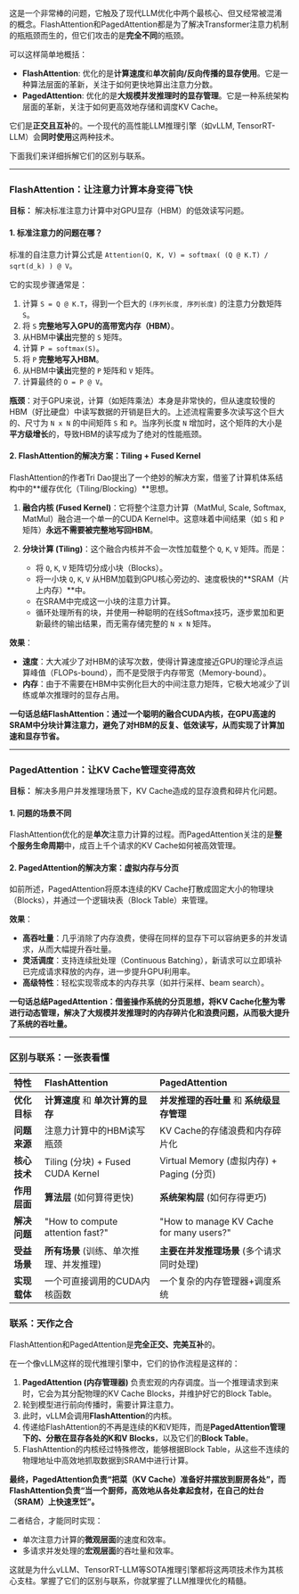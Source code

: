 这是一个非常棒的问题，它触及了现代LLM优化中两个最核心、但又经常被混淆的概念。FlashAttention和PagedAttention都是为了解决Transformer注意力机制的瓶瓶颈而生的，但它们攻击的是**完全不同**的瓶颈。

可以这样简单地概括：

*   **FlashAttention**: 优化的是**计算速度**和**单次前向/反向传播的显存使用**。它是一种算法层面的革新，关注于如何更快地算出注意力分数。
*   **PagedAttention**: 优化的是**大规模并发推理时的显存管理**。它是一种系统架构层面的革新，关注于如何更高效地存储和调度KV Cache。

它们是**正交且互补**的。一个现代的高性能LLM推理引擎（如vLLM, TensorRT-LLM）会**同时使用**这两种技术。

下面我们来详细拆解它们的区别与联系。

---

### FlashAttention：让注意力计算本身变得飞快

**目标：** 解决标准注意力计算中对GPU显存（HBM）的低效读写问题。

#### 1. 标准注意力的问题在哪？

标准的自注意力计算公式是 `Attention(Q, K, V) = softmax( (Q @ K.T) / sqrt(d_k) ) @ V`。

它的实现步骤通常是：
1.  计算 `S = Q @ K.T`，得到一个巨大的 `(序列长度, 序列长度)` 的注意力分数矩阵 `S`。
2.  将 `S` **完整地写入GPU的高带宽内存（HBM）**。
3.  从HBM中**读出**完整的 `S` 矩阵。
4.  计算 `P = softmax(S)`。
5.  将 `P` **完整地写入HBM**。
6.  从HBM中**读出**完整的 `P` 矩阵和 `V` 矩阵。
7.  计算最终的 `O = P @ V`。

**瓶颈**：对于GPU来说，计算（如矩阵乘法）本身是非常快的，但从速度较慢的HBM（好比硬盘）中读写数据的开销是巨大的。上述流程需要多次读写这个巨大的、尺寸为 `N x N` 的中间矩阵 `S` 和 `P`。当序列长度 `N` 增加时，这个矩阵的大小是**平方级增长**的，导致HBM的读写成为了绝对的性能瓶颈。

#### 2. FlashAttention的解决方案：Tiling + Fused Kernel

FlashAttention的作者Tri Dao提出了一个绝妙的解决方案，借鉴了计算机体系结构中的**缓存优化（Tiling/Blocking）**思想。

1.  **融合内核 (Fused Kernel)**：它将整个注意力计算（MatMul, Scale, Softmax, MatMul）融合进一个单一的CUDA Kernel中。这意味着中间结果（如 `S` 和 `P` 矩阵）**永远不需要被完整地写回HBM**。

2.  **分块计算 (Tiling)**：这个融合内核并不会一次性加载整个 `Q`, `K`, `V` 矩阵。而是：
    *   将 `Q`, `K`, `V` 矩阵切分成小块（Blocks）。
    *   将一小块 `Q`, `K`, `V` 从HBM加载到GPU核心旁边的、速度极快的**SRAM（片上内存）**中。
    *   在SRAM中完成这一小块的注意力计算。
    *   循环处理所有的块，并使用一种聪明的在线Softmax技巧，逐步累加和更新最终的输出结果，而无需存储完整的 `N x N` 矩阵。

**效果**：
*   **速度**：大大减少了对HBM的读写次数，使得计算速度接近GPU的理论浮点运算峰值（FLOPs-bound），而不是受限于内存带宽（Memory-bound）。
*   **内存**：由于不需要在HBM中实例化巨大的中间注意力矩阵，它极大地减少了训练或单次推理时的显存占用。

**一句话总结FlashAttention：通过一个聪明的融合CUDA内核，在GPU高速的SRAM中分块计算注意力，避免了对HBM的反复、低效读写，从而实现了计算加速和显存节省。**

---

### PagedAttention：让KV Cache管理变得高效

**目标：** 解决多用户并发推理场景下，KV Cache造成的显存浪费和碎片化问题。

#### 1. 问题的场景不同

FlashAttention优化的是**单次**注意力计算的过程。而PagedAttention关注的是**整个服务生命周期**中，成百上千个请求的KV Cache如何被高效管理。

#### 2. PagedAttention的解决方案：虚拟内存与分页

如前所述，PagedAttention将原本连续的KV Cache打散成固定大小的物理块（Blocks），并通过一个逻辑块表（Block Table）来管理。

**效果**：
*   **高吞吐量**：几乎消除了内存浪费，使得在同样的显存下可以容纳更多的并发请求，从而大幅提升吞吐量。
*   **灵活调度**：支持连续批处理（Continuous Batching），新请求可以立即填补已完成请求释放的内存，进一步提升GPU利用率。
*   **高级特性**：轻松实现零成本的内存共享（如并行采样、beam search）。

**一句话总结PagedAttention：借鉴操作系统的分页思想，将KV Cache化整为零进行动态管理，解决了大规模并发推理时的内存碎片化和浪费问题，从而极大提升了系统的吞吐量。**

---

### 区别与联系：一张表看懂

| 特性 | FlashAttention | PagedAttention |
| :--- | :--- | :--- |
| **优化目标** | **计算速度** 和 **单次计算的显存** | **并发推理的吞吐量** 和 **系统级显存管理** |
| **问题来源** | 注意力计算中的HBM读写瓶颈 | KV Cache的存储浪费和内存碎片化 |
| **核心技术** | Tiling (分块) + Fused CUDA Kernel | Virtual Memory (虚拟内存) + Paging (分页) |
| **作用层面** | **算法层** (如何算得更快) | **系统架构层** (如何存得更巧) |
| **解决问题** | "How to compute attention fast?" | "How to manage KV Cache for many users?" |
| **受益场景** | **所有场景** (训练、单次推理、并发推理) | **主要在并发推理场景** (多个请求同时处理) |
| **实现载体** | 一个可直接调用的CUDA内核函数 | 一个复杂的内存管理器+调度系统 |

### 联系：天作之合

FlashAttention和PagedAttention是**完全正交、完美互补**的。

在一个像vLLM这样的现代推理引擎中，它们的协作流程是这样的：

1.  **PagedAttention (内存管理器)** 负责宏观的内存调度。当一个推理请求到来时，它会为其分配物理的KV Cache Blocks，并维护好它的Block Table。
2.  轮到模型进行前向传播时，需要计算注意力。
3.  此时，vLLM会调用**FlashAttention**的内核。
4.  传递给FlashAttention的不再是连续的K和V矩阵，而是**PagedAttention管理下的、分散在显存各处的K和V Blocks**，以及它们的**Block Table**。
5.  FlashAttention的内核经过特殊修改，能够根据Block Table，从这些不连续的物理地址中高效地抓取数据到SRAM中进行计算。

**最终，PagedAttention负责“把菜（KV Cache）准备好并摆放到厨房各处”，而FlashAttention负责“当一个厨师，高效地从各处拿起食材，在自己的灶台（SRAM）上快速烹饪”。**

二者结合，才能同时实现：
*   单次注意力计算的**微观层面**的速度和效率。
*   多请求并发处理的**宏观层面**的吞吐量和效率。

这就是为什么vLLM、TensorRT-LLM等SOTA推理引擎都将这两项技术作为其核心支柱。掌握了它们的区别与联系，你就掌握了LLM推理优化的精髓。